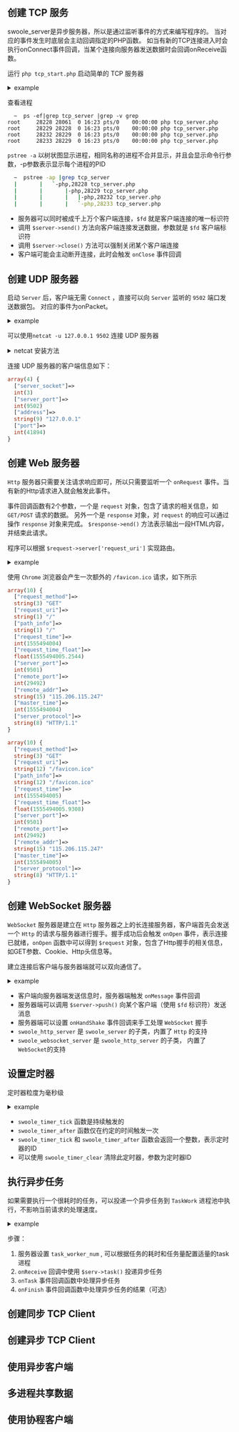 ## 创建 TCP 服务

swoole_server是异步服务器，所以是通过监听事件的方式来编写程序的。
当对应的事件发生时底层会主动回调指定的PHP函数。
如当有新的TCP连接进入时会执行onConnect事件回调，当某个连接向服务器发送数据时会回调onReceive函数。

运行 `php tcp_start.php` 启动简单的 TCP 服务器
<details> <summary> example </summary>

[code](/src/quick-start/tcp_server.php)
</details>

查看进程

```shell
  ~  ps -ef|grep tcp_server |grep -v grep
root     28228 28061  0 16:23 pts/0    00:00:00 php tcp_server.php
root     28229 28228  0 16:23 pts/0    00:00:00 php tcp_server.php
root     28232 28229  0 16:23 pts/0    00:00:00 php tcp_server.php
root     28233 28229  0 16:23 pts/0    00:00:00 php tcp_server.php
```

`pstree -a` 以树状图显示进程，相同名称的进程不合并显示，并且会显示命令行参数，-p参数表示显示每个进程的PID

```bash
  ~  pstree -ap |grep tcp_server
  |       |   `-php,28228 tcp_server.php
  |       |       |-php,28229 tcp_server.php
  |       |       |   |-php,28232 tcp_server.php
  |       |       |   `-php,28233 tcp_server.php
```

* 服务器可以同时被成千上万个客户端连接，`$fd` 就是客户端连接的唯一标识符
* 调用 `$server->send()` 方法向客户端连接发送数据，参数就是 `$fd` 客户端标识符
* 调用 `$server->close()` 方法可以强制关闭某个客户端连接
* 客户端可能会主动断开连接，此时会触发 `onClose` 事件回调

## 创建 UDP 服务器

启动 `Server` 后，客户端无需 `Connect` ，直接可以向 `Server` 监听的 `9502` 端口发送数据包。
对应的事件为onPacket。

<details> <summary> example </summary>

[code](/src/quick-start/udp_server.php)
</details>

可以使用`netcat -u 127.0.0.1 9502`  连接 UDP 服务器

<details><summary> netcat 安装方法</summary>

下载:`wget http://sourceforge.net/projects/netcat/files/netcat/0.7.1/netcat-0.7.1-1.i386.rpm` <br>
执行安装: `rpm -ihv netcat-0.7.1-1.i386.rpm`
</details>

连接 UDP 服务器的客户端信息如下：

```php
array(4) {
  ["server_socket"]=>
  int(3)
  ["server_port"]=>
  int(9502)
  ["address"]=>
  string(9) "127.0.0.1"
  ["port"]=>
  int(41894)
}
```

## 创建 Web 服务器

`Http` 服务器只需要关注请求响应即可，所以只需要监听一个 `onRequest` 事件。当有新的Http请求进入就会触发此事件。

事件回调函数有2个参数，一个是 `request` 对象，包含了请求的相关信息，如 `GET/POST` 请求的数据。
另外一个是 `response` 对象，对 `request` 的响应可以通过操作 `response` 对象来完成。
`$response->end()` 方法表示输出一段HTML内容，并结束此请求。

程序可以根据 `$request->server['request_uri']` 实现路由。

<details> <summary> example </summary>

[code](/src/quick-start/http_server.php)
</details>

使用 `Chrome` 浏览器会产生一次额外的 `/favicon.ico` 请求，如下所示

```php
array(10) {
  ["request_method"]=>
  string(3) "GET"
  ["request_uri"]=>
  string(1) "/"
  ["path_info"]=>
  string(1) "/"
  ["request_time"]=>
  int(1555494004)
  ["request_time_float"]=>
  float(1555494005.2544)
  ["server_port"]=>
  int(9501)
  ["remote_port"]=>
  int(29492)
  ["remote_addr"]=>
  string(15) "115.206.115.247"
  ["master_time"]=>
  int(1555494004)
  ["server_protocol"]=>
  string(8) "HTTP/1.1"
}

array(10) {
  ["request_method"]=>
  string(3) "GET"
  ["request_uri"]=>
  string(12) "/favicon.ico"
  ["path_info"]=>
  string(12) "/favicon.ico"
  ["request_time"]=>
  int(1555494005)
  ["request_time_float"]=>
  float(1555494005.9308)
  ["server_port"]=>
  int(9501)
  ["remote_port"]=>
  int(29492)
  ["remote_addr"]=>
  string(15) "115.206.115.247"
  ["master_time"]=>
  int(1555494005)
  ["server_protocol"]=>
  string(8) "HTTP/1.1"
}
```

## 创建 WebSocket 服务器

`WebSocket` 服务器是建立在 `Http` 服务器之上的长连接服务器，客户端首先会发送一个 `Http` 的请求与服务器进行握手。握手成功后会触发 `onOpen` 事件，表示连接已就绪，`onOpen` 函数中可以得到 `$request` 对象，包含了Http握手的相关信息，如GET参数、Cookie、Http头信息等。

建立连接后客户端与服务器端就可以双向通信了。

<details> <summary> example </summary>

[code](/src/quick-start/ws_server.php)
</details>

* 客户端向服务器端发送信息时，服务器端触发 `onMessage` 事件回调
* 服务器端可以调用 `$server->push()` 向某个客户端（使用 `$fd` 标识符）发送消息
* 服务器端可以设置 `onHandShake` 事件回调来手工处理 `WebSocket` 握手
* `swoole_http_server` 是 `swoole_server` 的子类，内置了 `Http` 的支持
* `swoole_websocket_server` 是 `swoole_http_server` 的子类， 内置了 `WebSocket`的支持

## 设置定时器

定时器粒度为毫秒级
<details> <summary> example </summary>

[code](/src/quick-start/timer.php)
</details>

* `swoole_timer_tick` 函数是持续触发的
* `swoole_timer_after` 函数仅在约定的时间触发一次
* `swoole_timer_tick` 和 `swoole_timer_after` 函数会返回一个整数，表示定时器的ID
* 可以使用 `swoole_timer_clear` 清除此定时器，参数为定时器ID

## 执行异步任务

如果需要执行一个很耗时的任务，可以投递一个异步任务到 `TaskWork` 进程池中执行，不影响当前请求的处理速度。

<details> <summary> example </summary>

[code](/src/quick-start/tcp_task_server.php)
</details>

步骤：

1. 服务器设置 `task_worker_num` , 可以根据任务的耗时和任务量配置适量的task进程
2. `onReceive` 回调中使用 `$serv->task()` 投递异步任务
3. `onTask` 事件回调函数中处理异步任务
4. `onFinish` 事件回调函数中处理异步任务的结果（可选）

## 创建同步 TCP Client

## 创建异步 TCP Client

## 使用异步客户端

## 多进程共享数据

## 使用协程客户端
